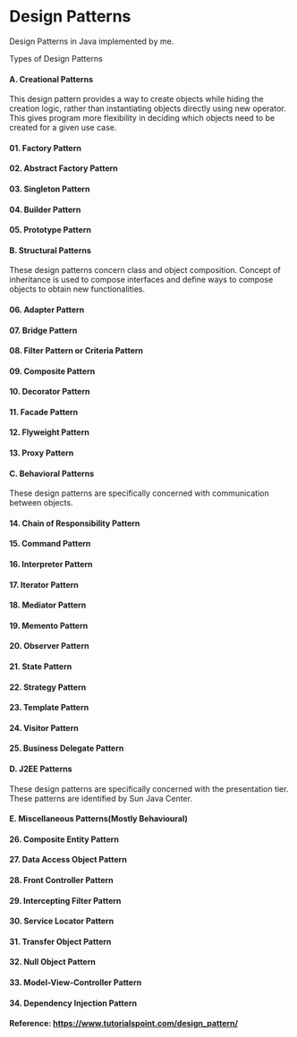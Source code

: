# Design Patterns
Design Patterns in Java implemented by me.

Types of Design Patterns


#### A. Creational Patterns


This design pattern provides a way to create objects while hiding the creation logic, rather than instantiating objects directly using new operator. This gives program more flexibility in deciding which objects need to be created for a given use case.


#### 01. Factory Pattern
#### 02. Abstract Factory Pattern
#### 03. Singleton Pattern
#### 04. Builder Pattern
#### 05. Prototype Pattern



#### B. Structural Patterns


These design patterns concern class and object composition. Concept of inheritance is used to compose interfaces and define ways to compose objects to obtain new functionalities.


#### 06. Adapter Pattern
#### 07. Bridge Pattern
#### 08. Filter Pattern or Criteria Pattern
#### 09. Composite Pattern
#### 10. Decorator Pattern
#### 11. Facade Pattern
#### 12. Flyweight Pattern
#### 13. Proxy Pattern



#### C. Behavioral Patterns


These design patterns are specifically concerned with communication between objects.

#### 14. Chain of Responsibility Pattern
#### 15. Command Pattern
#### 16. Interpreter Pattern
#### 17. Iterator Pattern
#### 18. Mediator Pattern
#### 19. Memento Pattern
#### 20. Observer Pattern
#### 21. State Pattern
#### 22. Strategy Pattern
#### 23. Template Pattern
#### 24. Visitor Pattern
#### 25. Business Delegate Pattern



#### D. J2EE Patterns


These design patterns are specifically concerned with the presentation tier. These patterns are identified by Sun Java Center.


#### E. Miscellaneous Patterns(Mostly Behavioural)


#### 26. Composite Entity Pattern
#### 27. Data Access Object Pattern
#### 28. Front Controller Pattern
#### 29. Intercepting Filter Pattern
#### 30. Service Locator Pattern
#### 31. Transfer Object Pattern
#### 32. Null Object Pattern
#### 33. Model-View-Controller Pattern
#### 34. Dependency Injection Pattern



#### Reference: https://www.tutorialspoint.com/design_pattern/

